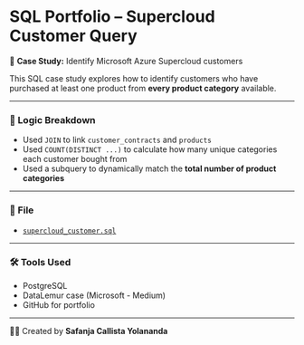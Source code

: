 # SQL Portfolio – Supercloud Customer Query

📌 **Case Study:** Identify Microsoft Azure Supercloud customers

This SQL case study explores how to identify customers who have purchased at least one product from **every product category** available.

---

### 🧠 Logic Breakdown

- Used `JOIN` to link `customer_contracts` and `products`
- Used `COUNT(DISTINCT ...)` to calculate how many unique categories each customer bought from
- Used a subquery to dynamically match the **total number of product categories**

---

### 📂 File

- [`supercloud_customer.sql`](./supercloud_customer.sql)

---

### 🛠 Tools Used

- PostgreSQL
- DataLemur case (Microsoft - Medium)
- GitHub for portfolio

---

👩‍💻 Created by **Safanja Callista Yolananda**
